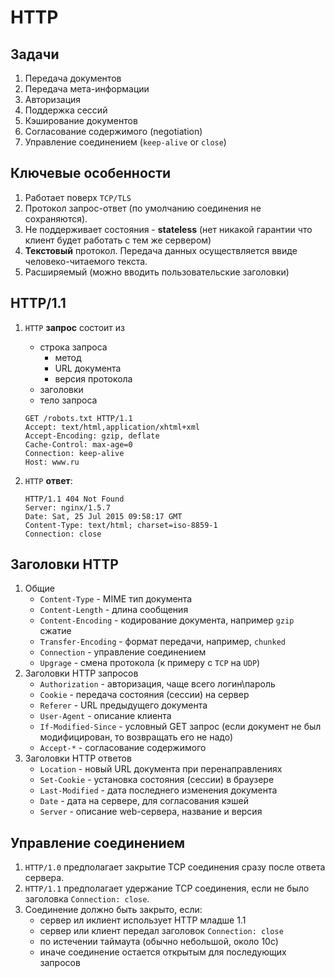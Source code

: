 # HTTP

## Задачи
1. Передача документов
1. Передача мета-информации
1. Авторизация
1. Поддержка сессий
1. Кэширование документов
1. Согласование содержимого (negotiation)
1. Управление соединением (`keep-alive` or `close`)

## Ключевые особенности
1. Работает поверх `TCP/TLS`
1. Протокол запрос-ответ (по умолчанию соединения не сохраняются).
1. Не поддерживает состояния - **stateless** (нет никакой гарантии что клиент будет работать с тем же сервером)
1. **Текстовый** протокол. Передача данных осуществляется ввиде человеко-читаемого текста.
1. Расширяемый (можно вводить пользовательские заголовки)

## HTTP/1.1
1. `HTTP` **запрос** состоит из
    * строка запроса
        * метод
        * URL документа
        * версия протокола
    * заголовки
    * тело запроса

    ```
    GET /robots.txt HTTP/1.1
    Accept: text/html,application/xhtml+xml
    Accept-Encoding: gzip, deflate
    Cache-Control: max-age=0
    Connection: keep-alive
    Host: www.ru
    ```

1. `HTTP` **ответ**:

    ```
    HTTP/1.1 404 Not Found
    Server: nginx/1.5.7
    Date: Sat, 25 Jul 2015 09:58:17 GMT
    Content-Type: text/html; charset=iso-8859-1
    Connection: close
    ```

## Заголовки HTTP
1. Общие
    * `Content-Type` - MIME тип документа
    * `Content-Length` - длина сообщения
    * `Content-Encoding` - кодирование документа, например `gzip` сжатие
    * `Transfer-Encoding` - формат передачи, например, `chunked`
    * `Connection` - управление соединением
    * `Upgrage` - смена протокола (к примеру с `TCP` на `UDP`)
1. Заголовки HTTP запросов
    * `Authorization` - авторизация, чаще всего логин\пароль
    * `Cookie` - передача состояния (сессии) на сервер
    * `Referer` - URL предыдущего документа
    * `User-Agent` - описание клиента
    * `If-Modified-Since` - условный GET запрос (если документ не был модифицирован, то возвращать его не надо)
    * `Accept-*` - согласование содержимого
1. Заголовки HTTP ответов
    * `Location` - новый URL документа при перенаправлениях
    * `Set-Cookie` - установка состояния (сессии) в браузере
    * `Last-Modified` - дата последнего изменения документа
    * `Date` - дата на сервере, для согласования кэшей
    * `Server` - описание web-сервера, название и версия

## Управление соединением
1. `HTTP/1.0` предполагает закрытие TCP соединения сразу после ответа сервера.
1. `HTTP/1.1` предполагает удержание TCP соединения, если не было заголовка `Connection: close`.
1. Соединение должно быть закрыто, если:
    * сервер ил иклиент использует HTTP младше 1.1
    * сервер или клиент передал заголовок `Connection: close`
    * по истечении таймаута (обычно небольшой, около 10с)
    * иначе соединение остается открытым для последующих запросов

